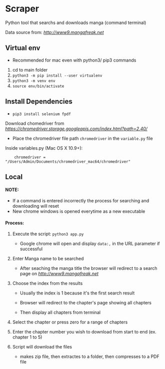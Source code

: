 # Scraper
Python tool that searchs and downloads manga (command terminal)

Data source from: *http://www9.mangafreak.net*

## Virtual env
* Recommended for mac even with python3/ pip3 commands
1. cd to main folder 
2. `python3 -m pip install --user virtualenv`
3. `python3 -m venv env`
4. `source env/bin/activate`

## Install Dependencies
* `pip3 install selenium fpdf`

Download chomedriver from *https://chromedriver.storage.googleapis.com/index.html?path=2.40/*
* Place the chromedriver file path `chromedriver` in the `variable.py` file

Inside variables.py (Mac OS X 10.9+):   

        chromedriver = "/Users/Admin/Documents/chromedriver_mac64/chromedriver"

## Local
#### NOTE: 

* If a command is entered incorrectly the process for searching and downloading will reset
* New chrome windows is opened everytime as a new executable

#### Process:
1. Execute the script: `python3 app.py`

     * Google chrome will open and display `data:,` in the URL parameter if successful

2. Enter Manga name to be searched

     * After seaching the manga title the browser will redirect to a search page on *http://www9.mangafreak.net*

3. Choose the index from the results 

     * Usually the index is 1 because it's the first search result

     * Browser will redirect to the chapter's page showing all chapters

     * Then display all chapters from terminal
4. Select the chapter or press zero for a range of chapters
5. Enter the chapter number you wish to download from start to end (ex. chapter 1 to 5)
6. Script will download the files
     * makes zip file, then extractes to a folder, then compresses to a PDF file
